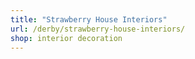 ```yaml
---
title: "Strawberry House Interiors"
url: /derby/strawberry-house-interiors/
shop: interior decoration
---
```

